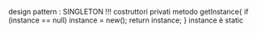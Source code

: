 design pattern : 
SINGLETON !!!
costruttori privati
metodo getInstance{
if (instance == null)
	instance = new();
	return instance;
}
instance è static